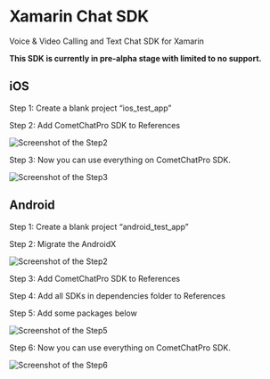 # Xamarin Chat SDK
Voice &amp; Video Calling and Text Chat SDK for Xamarin

**This SDK is currently in pre-alpha stage with limited to no support.**

## iOS

Step 1: Create a blank project “ios_test_app”

Step 2: Add CometChatPro SDK to References

<img src="https://firebasestorage.googleapis.com/v0/b/imagecontents.appspot.com/o/ios_des_1.png?alt=media&token=81da4e1e-6741-4a8a-bf10-220df857d0dd" alt="Screenshot of the Step2"/>

Step 3: Now you can use everything on CometChatPro SDK.

<img src="https://firebasestorage.googleapis.com/v0/b/imagecontents.appspot.com/o/ios_des_2.png?alt=media&token=3e76acb5-ad7c-4ffa-a64e-bf594e9f7777" alt="Screenshot of the Step3"/>

## Android

Step 1: Create a blank project “android_test_app”

Step 2: Migrate the AndroidX

<img src="https://firebasestorage.googleapis.com/v0/b/imagecontents.appspot.com/o/android_des_1.png?alt=media&token=262b1857-b6ae-4216-b5e9-56be7def82e2" alt="Screenshot of the Step2"/>

Step 3: Add CometChatPro SDK to References

Step 4: Add all SDKs in dependencies folder to References

Step 5: Add some packages below

<img src="https://firebasestorage.googleapis.com/v0/b/imagecontents.appspot.com/o/android_des_2.png?alt=media&token=a09dccab-6204-4da6-9ecf-ea80261c7e71" alt="Screenshot of the Step5"/>

Step 6: Now you can use everything on CometChatPro SDK.

<img src="https://firebasestorage.googleapis.com/v0/b/imagecontents.appspot.com/o/android_des_3.png?alt=media&token=41f68b5e-b18a-4660-952c-5b80e7d60674" alt="Screenshot of the Step6"/>
